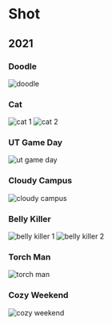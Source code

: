 # Shot

## 2021

### Doodle
<!-- Sep 4, 2021 -->
![doodle](https://user-images.githubusercontent.com/79226045/132113929-7f8e5938-11a5-4a8d-ab2f-884a33b2956a.jpg)

### Cat
<!-- Sep 3, 2021 -->
![cat 1](https://user-images.githubusercontent.com/79226045/132050198-3607d0fc-90ab-42ae-b074-dc1853a164aa.jpg)
![cat 2](https://user-images.githubusercontent.com/79226045/132050243-6a9370e3-effd-4a4d-acf3-fc4fa17d06c4.jpg)

### UT Game Day
<!-- Sep 2, 2021, 19:56 -->
![ut game day](https://user-images.githubusercontent.com/79226045/131941380-72d9f55f-347e-49c3-b242-e046adf3473b.JPG)

### Cloudy Campus
<!-- Sep 1, 2021, 08:46 -->
![cloudy campus](https://user-images.githubusercontent.com/79226045/131941501-589fbdb3-13ad-4392-a1c4-92b1213b5121.JPG)

### Belly Killer
<!-- Aug 26, 2021 -->
![belly killer 1](https://user-images.githubusercontent.com/79226045/132050398-a1eddfc2-bc65-4cdd-a629-bd388fa5a056.jpg)
![belly killer 2](https://user-images.githubusercontent.com/79226045/132050418-25998186-7898-4ad1-86b5-03951104253a.jpg)

### Torch Man
<!-- Aug 11, 2021, 22:24 -->
![torch man](https://user-images.githubusercontent.com/79226045/131941516-01a0de87-db14-45fc-9d23-430af50f5add.jpg)

### Cozy Weekend
<!-- Aug 7, 2021, 16:26 -->
![cozy weekend](https://user-images.githubusercontent.com/79226045/131941524-ea709f84-8fa3-40e4-8722-a2dfe9fd44ea.jpg)
